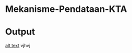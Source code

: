 # Mekanisme-Pendataan-KTA

# Output
[alt text](https://github.com/pipprualgy/Mekanisme-Pendataan-KTA/blob/main/Gambar%20WhatsApp%202025-09-14%20pukul%2006.38.58_0ca7b065.jpg?raw=true)
vjhvj

